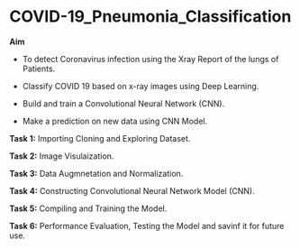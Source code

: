 # COVID-19_Pneumonia_Classification #

**Aim**

* To detect Coronavirus infection using the Xray Report of the lungs of Patients.

* Classify COVID 19 based on x-ray images using Deep Learning.

* Build and train a Convolutional Neural Network (CNN).

* Make a prediction on new data using CNN Model.

**Task 1:** Importing Cloning and Exploring Dataset.

**Task 2:** Image Visulaization.

**Task 3:** Data Augmnetation and Normalization.

**Task 4:** Constructing Convolutional Neural Network Model (CNN).

**Task 5:** Compiling and Training the Model.

**Task 6:** Performance Evaluation, Testing the Model and savinf it for future use.






